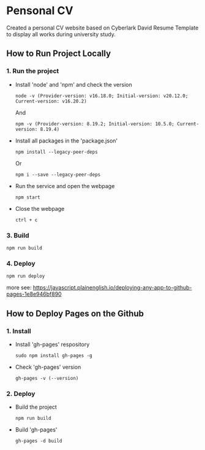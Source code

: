 # Pensonal CV
Created a personal CV website based on Cyberlark David Resume Template to display all works during university study.

## How to Run Project Locally
### 1. Run the project
* Install 'node' and 'npm' and check the version
    ```shell
    node -v (Provider-version: v16.18.0; Initial-version: v20.12.0; Current-version: v16.20.2)
    ```
    And
    ```shell
    npm -v (Provider-version: 8.19.2; Initial-version: 10.5.0; Current-version: 8.19.4)
    ```

* Install all packages in the 'package.json'
    ```shell
    npm install --legacy-peer-deps
    ```
    Or
    ```shell
    npm i --save --legacy-peer-deps
    ```

* Run the service and open the webpage
    ```shell
    npm start
    ```
   
* Close the webpage
    ```shell
    ctrl + c
    ```

### 3. Build
```shell
npm run build
```

### 4. Deploy
```shell
npm run deploy
```
more see: https://javascript.plainenglish.io/deploying-any-app-to-github-pages-1e8e946bf890


## How to Deploy Pages on the Github
### 1. Install
* Install 'gh-pages' respository
    ```shell
    sudo npm install gh-pages -g
    ```
* Check 'gh-pages' version
    ```shell
    gh-pages -v (--version)
    ```

### 2. Deploy 
* Build the project
    ```shell
    npm run build
    ```

* Build 'gh-pages'
    ```shell
    gh-pages -d build
    ```
